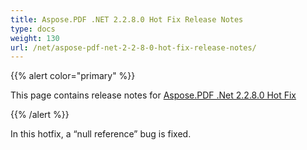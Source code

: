 ```yaml
---
title: Aspose.PDF .NET 2.2.8.0 Hot Fix Release Notes
type: docs
weight: 130
url: /net/aspose-pdf-net-2-2-8-0-hot-fix-release-notes/
---
```


{{% alert color="primary" %}} 

This page contains release notes for [Aspose.PDF .Net 2.2.8.0 Hot Fix](http://www.aspose.com/downloads/pdf/net/new-releases/aspose.pdf-.net-2.2.8.0-hot-fix/)

{{% /alert %}} 

In this hotfix, a “null reference” bug is fixed.
